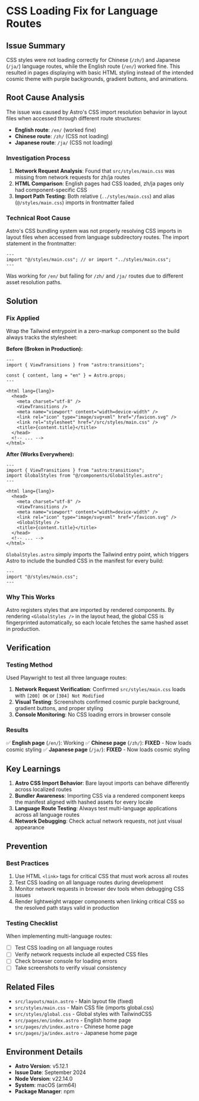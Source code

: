 # CSS Loading Fix for Language Routes

## Issue Summary

CSS styles were not loading correctly for Chinese (`/zh/`) and Japanese (`/ja/`) language routes, while the English route (`/en/`) worked fine. This resulted in pages displaying with basic HTML styling instead of the intended cosmic theme with purple backgrounds, gradient buttons, and animations.

## Root Cause Analysis

The issue was caused by Astro's CSS import resolution behavior in layout files when accessed through different route structures:

- **English route**: `/en/` (worked fine)
- **Chinese route**: `/zh/` (CSS not loading)
- **Japanese route**: `/ja/` (CSS not loading)

### Investigation Process

1. **Network Request Analysis**: Found that `src/styles/main.css` was missing from network requests for zh/ja routes
2. **HTML Comparison**: English pages had CSS loaded, zh/ja pages only had component-specific CSS
3. **Import Path Testing**: Both relative (`../styles/main.css`) and alias (`@/styles/main.css`) imports in frontmatter failed

### Technical Root Cause

Astro's CSS bundling system was not properly resolving CSS imports in layout files when accessed from language subdirectory routes. The import statement in the frontmatter:

```astro
---
import "@/styles/main.css"; // or import "../styles/main.css";
---
```

Was working for `/en/` but failing for `/zh/` and `/ja/` routes due to different asset resolution paths.

## Solution

### Fix Applied

Wrap the Tailwind entrypoint in a zero-markup component so the build always tracks the stylesheet:

**Before (Broken in Production):**
```astro
---
import { ViewTransitions } from "astro:transitions";

const { content, lang = "en" } = Astro.props;
---

<html lang={lang}>
  <head>
    <meta charset="utf-8" />
    <ViewTransitions />
    <meta name="viewport" content="width=device-width" />
    <link rel="icon" type="image/svg+xml" href="/favicon.svg" />
    <link rel="stylesheet" href="/src/styles/main.css" />
    <title>{content.title}</title>
  </head>
  <!-- ... -->
</html>
```

**After (Works Everywhere):**
```astro
---
import { ViewTransitions } from "astro:transitions";
import GlobalStyles from "@/components/GlobalStyles.astro";
---

<html lang={lang}>
  <head>
    <meta charset="utf-8" />
    <ViewTransitions />
    <meta name="viewport" content="width=device-width" />
    <link rel="icon" type="image/svg+xml" href="/favicon.svg" />
    <GlobalStyles />
    <title>{content.title}</title>
  </head>
  <!-- ... -->
</html>
```

`GlobalStyles.astro` simply imports the Tailwind entry point, which triggers Astro to include the bundled CSS in the manifest for every build:

```astro
---
import "@/styles/main.css";
---
```

### Why This Works

Astro registers styles that are imported by rendered components. By rendering `<GlobalStyles />` in the layout head, the global CSS is fingerprinted automatically, so each locale fetches the same hashed asset in production.

## Verification

### Testing Method
Used Playwright to test all three language routes:

1. **Network Request Verification**: Confirmed `src/styles/main.css` loads with `[200] OK` or `[304] Not Modified`
2. **Visual Testing**: Screenshots confirmed cosmic purple background, gradient buttons, and proper styling
3. **Console Monitoring**: No CSS loading errors in browser console

### Results
✅ **English page** (`/en/`): Working
✅ **Chinese page** (`/zh/`): **FIXED** - Now loads cosmic styling
✅ **Japanese page** (`/ja/`): **FIXED** - Now loads cosmic styling

## Key Learnings

1. **Astro CSS Import Behavior**: Bare layout imports can behave differently across localized routes
2. **Bundler Awareness**: Importing CSS via a rendered component keeps the manifest aligned with hashed assets for every locale
3. **Language Route Testing**: Always test multi-language applications across all language routes
4. **Network Debugging**: Check actual network requests, not just visual appearance

## Prevention

### Best Practices
1. Use HTML `<link>` tags for critical CSS that must work across all routes
2. Test CSS loading on all language routes during development
3. Monitor network requests in browser dev tools when debugging CSS issues
4. Render lightweight wrapper components when linking critical CSS so the resolved path stays valid in production

### Testing Checklist
When implementing multi-language routes:
- [ ] Test CSS loading on all language routes
- [ ] Verify network requests include all expected CSS files
- [ ] Check browser console for loading errors
- [ ] Take screenshots to verify visual consistency

## Related Files

- `src/layouts/main.astro` - Main layout file (fixed)
- `src/styles/main.css` - Main CSS file (imports global.css)
- `src/styles/global.css` - Global styles with TailwindCSS
- `src/pages/en/index.astro` - English home page
- `src/pages/zh/index.astro` - Chinese home page
- `src/pages/ja/index.astro` - Japanese home page

## Environment Details

- **Astro Version**: v5.12.1
- **Issue Date**: September 2024
- **Node Version**: v22.14.0
- **System**: macOS (arm64)
- **Package Manager**: npm
